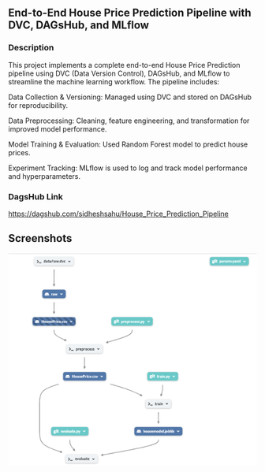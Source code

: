 
## End-to-End House Price Prediction Pipeline with DVC, DAGsHub, and MLflow



### Description
This project implements a complete end-to-end House Price Prediction pipeline using DVC (Data Version Control), DAGsHub, and MLflow to streamline the machine learning workflow. The pipeline includes:

Data Collection & Versioning: Managed using DVC and stored on DAGsHub for reproducibility.

Data Preprocessing: Cleaning, feature engineering, and transformation for improved model performance.

Model Training & Evaluation: Used Random Forest model to predict house prices.

Experiment Tracking: MLflow is used to log and track model performance and hyperparameters.


### DagsHub Link
https://dagshub.com/sidheshsahu/House_Price_Prediction_Pipeline
## Screenshots

![App Screenshot](https://github.com/sidheshsahu/House_Price_Prediction/blob/main/Ml%20Pipeline.png)

